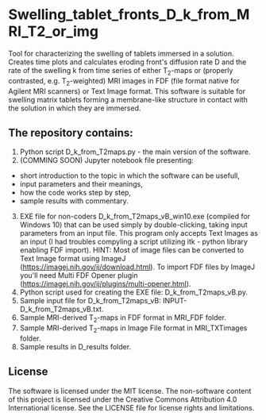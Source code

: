 # Swelling_tablet_fronts_D_k_from_MRI_T2_or_img
Tool for characterizing the swelling of tablets immersed in a solution. Creates time plots and calculates eroding front's diffusion rate D and the rate of the swelling k from time series of either T<sub>2</sub>-maps or (properly contrasted, e.g. T<sub>2</sub>-weighted) MRI images in FDF (file format native for Agilent MRI scanners) or Text Image format. This software is suitable for swelling matrix tablets forming a membrane-like structure in contact with the solution in which they are immersed.

## The repository contains:
1. Python script D_k_from_T2maps.py - the main version of the software.
2. (COMMING SOON) Jupyter notebook file presenting:
- short introduction to the topic in which the software can be usefull,
- input parameters and their meanings,
- how the code works step by step,
- sample results with commentary.
3. EXE file for non-coders D_k_from_T2maps_vB_win10.exe (compiled for Windows 10) that can be used simply by double-clicking, taking input parameters from an input file. This program only accepts Text Images as an input (I had troubles compyling a script utilizing itk - python library enabling FDF import). HINT: Most of image files can be converted to Text Image format using ImageJ (https://imagej.nih.gov/ij/download.html). To import FDF files by ImageJ you'll need Multi FDF Opener plugin (https://imagej.nih.gov/ij/plugins/multi-opener.html).
4. Python script used for creating the EXE file: D_k_from_T2maps_vB.py.
5. Sample input file for D_k_from_T2maps_vB: INPUT-D_k_from_T2maps_vB.txt.
6. Sample MRI-derived T<sub>2</sub>-maps in FDF format in MRI_FDF folder.
7. Sample MRI-derived T<sub>2</sub>-maps in Image File format in MRI_TXTimages folder.
8. Sample results in D_results folder.

## License
The software is licensed under the MIT license. The non-software content of this project is licensed under the Creative Commons Attribution 4.0 International license. See the LICENSE file for license rights and limitations.
